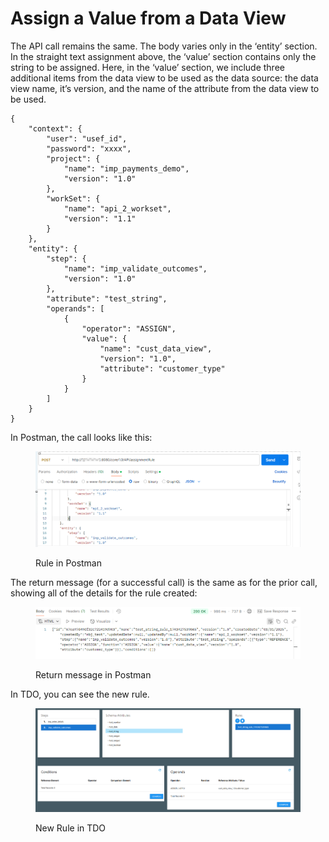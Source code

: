 # Assign a Value from a Data View

The API call remains the same.  The body varies only in the ‘entity’ section.  In the straight text assignment above, the ‘value’ section contains only the string to be assigned.  Here, in the ‘value’ section, we include three additional items from the data view to be used as the data source:  the data view name, it’s version, and the name of the attribute from the data view to be used.

&#x20;

```
{
    "context": {
        "user": "usef_id",
        "password": "xxxx",
        "project": {
            "name": "imp_payments_demo",
            "version": "1.0"
        },
        "workSet": {
            "name": "api_2_workset",
            "version": "1.1"
        }
    },
    "entity": {
        "step": {
            "name": "imp_validate_outcomes",
            "version": "1.0"
        },
        "attribute": "test_string",
        "operands": [
            {
                "operator": "ASSIGN",
                "value": {
                    "name": "cust_data_view",
                    "version": "1.0",
                    "attribute": "customer_type"
                }
            }
        ]
    }
}
```

&#x20;

In Postman, the call looks like this:

<figure><img src="../../../../../../.gitbook/assets/image (4).png" alt=""><figcaption><p>Rule in Postman</p></figcaption></figure>

The return message (for a successful call) is the same as for the prior call, showing all of the details for the rule created:

<figure><img src="../../../../../../.gitbook/assets/image (5).png" alt=""><figcaption><p>Return message in Postman</p></figcaption></figure>

In TDO, you can see the new rule.

<figure><img src="../../../../../../.gitbook/assets/image (6).png" alt=""><figcaption><p>New Rule in TDO</p></figcaption></figure>

